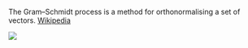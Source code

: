 The Gram–Schmidt process is a method for orthonormalising a set of vectors.
[Wikipedia](https://en.wikipedia.org/wiki/Gram%E2%80%93Schmidt_process)

![](http://slideplayer.com/slide/7266051/24/images/9/Gram-Schmidt+Algorithm.jpg)
